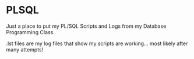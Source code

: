 # PLSQL
Just a place to put my PL/SQL Scripts and Logs from my Database Programming Class.

.lst files are my log files that show my scripts are working... most likely after many attempts!
